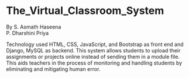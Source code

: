 # The_Virtual_Classroom_System
By
S. Asmath Haseena  
P. Dharshini Priya

   Technology used  HTML, CSS, JavaScript, and Bootstrap as front end and Django, MySQL as backend. This 
system allows students to upload their assignments or projects online instead of sending them in a module file.
This aids teachers in the process of monitoring and handling students by eliminating and mitigating human error.
